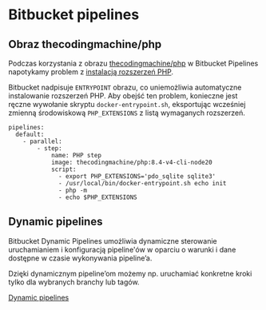 # Bitbucket pipelines

## Obraz thecodingmachine/php

Podczas korzystania z obrazu [thecodingmachine/php](https://github.com/thecodingmachine/docker-images-php) w Bitbucket Pipelines napotykamy problem z [instalacją rozszerzeń PHP](https://github.com/thecodingmachine/docker-images-php/issues/89).

Bitbucket nadpisuje `ENTRYPOINT` obrazu, co uniemożliwia automatyczne instalowanie rozszerzeń PHP.
Aby obejść ten problem, konieczne jest ręczne wywołanie skryptu `docker-entrypoint.sh`,
eksportując wcześniej zmienną środowiskową `PHP_EXTENSIONS` z listą wymaganych rozszerzeń.

```
pipelines:
  default:
    - parallel:
        - step:
            name: PHP step
            image: thecodingmachine/php:8.4-v4-cli-node20
            script:
              - export PHP_EXTENSIONS='pdo_sqlite sqlite3'
              - /usr/local/bin/docker-entrypoint.sh echo init
              - php -m
              - echo $PHP_EXTENSIONS
```

## Dynamic pipelines

Bitbucket Dynamic Pipelines umożliwia dynamiczne sterowanie uruchamianiem i konfiguracją pipeline'ów w oparciu o warunki i dane dostępne w czasie wykonywania pipeline’a.

Dzięki dynamicznym pipeline’om możemy np. uruchamiać konkretne kroki tylko dla wybranych branchy lub tagów.

[Dynamic pipelines](https://support.atlassian.com/bitbucket-cloud/docs/dynamic-pipelines/)
